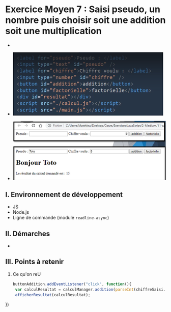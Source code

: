 # Exercice Moyen 7 : Saisi pseudo, un nombre puis choisir soit une addition soit une multiplication

-  
  
- ![capture exo7](ex7a.png)
- ![capture exo7](ex7b.png)

## I. Environnement de développement

* JS
* Node.js
* Ligne de commande (module `readline-async`)

## II. Démarches
- 


## III. Points à retenir

1. Ce qu'on reU
   ```js
   buttonAddition.addEventListener("click", function(){
    var calculResultat = calculManager.addition(parseInt(chiffreSaisi.value));
    afficherResultat(calculResultat);
})
   ```